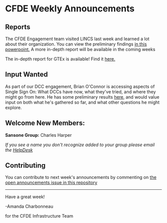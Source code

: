 
# CFDE Weekly Announcements

## Reports

The CFDE Engagement team visited LINCS last week and learned a lot about their organization. You can view the preliminary findings [in this powerpoint.](https://docs.google.com/presentation/d/1iK62zW1mY4Ud2X5XLHknRpUVbZI5-ia_DV_KruXqxD4/edit?usp=sharing)
A more in-depth report will be available in the coming weeks

The in-depth report for GTEx is available! Find it [here.](https://docs.google.com/document/d/1-HvuyVqrE8_MNfvJhiCkTfIAsxMhICra4robRDg41xw/edit?usp=sharing)

## Input Wanted

As part of our DCC engagement, Brian O'Connor is accessing aspects of Single Sign On: What DCCs have now, what they've tried, and where they might go from here. He has some preliminary results [here](https://docs.google.com/document/d/1EBTSknWqsxdxFhs1Nkk3LG2hAbFRt8u2NCMYU5oLvm4/edit?usp=sharing), and would value input on both what he's gathered so far, and what other questions he might explore. 

## Welcome New Members:
**Sansone Group:** Charles Harper

*If you see a name you don't recognize added to your group please email the [HelpDesk](mailto:autohelp+int+851+6545985337373134556@CFDE.groups.io )*

## Contributing

You can contribute to next week's announcements by commenting on [the open
announcements issue in this repository](https://github.com/nih-cfde/announcements/issues?utf8=%E2%9C%93&q=is%3Aissue+is%3Aopen+Announcements)

---

Have a great week!

-Amanda Charbonneau

for the CFDE Infrastructure Team
